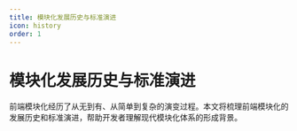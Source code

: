 ```yaml
---
title: 模块化发展历史与标准演进
icon: history
order: 1
---
```


# 模块化发展历史与标准演进

前端模块化经历了从无到有、从简单到复杂的演变过程。本文将梳理前端模块化的发展历史和标准演进，帮助开发者理解现代模块化体系的形成背景。
